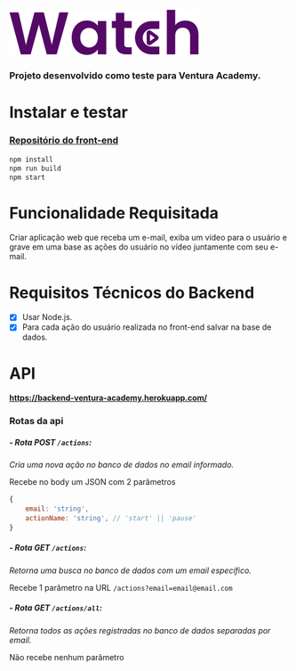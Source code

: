 ![Logo](https://github.com/FelipeDecome/ventura-academy-test/blob/master/src/assets/images/Logo.svg)

### Projeto desenvolvido como teste para Ventura Academy. 

# Instalar e testar

### [Repositório do front-end](https://github.com/FelipeDecome/ventura-academy-test)

```console
npm install
npm run build
npm start
```
# Funcionalidade Requisitada

Criar aplicação web que receba um e-mail, exiba um vídeo para o usuário e grave em uma
base as ações do usuário no vídeo juntamente com seu e-mail.

# Requisitos Técnicos do Backend

- [x] Usar Node.js.
- [x] Para cada ação do usuário realizada no front-end salvar na base de dados.

# API
**https://backend-ventura-academy.herokuapp.com/**

### Rotas da api

##### - Rota **POST** `/actions`:
*Cria uma nova ação no banco de dados no email informado.*

Recebe no body um JSON com 2 parâmetros
```javascript
{
    email: 'string',
    actionName: 'string', // 'start' || 'pause'
}
```

##### - Rota **GET** `/actions`:
*Retorna uma busca no banco de dados com um email específico.*

Recebe 1 parâmetro na URL
`/actions?email=email@email.com`


##### - Rota **GET** `/actions/all`:
*Retorna todos as ações registradas no banco de dados separadas por email.*

Não recebe nenhum parâmetro

